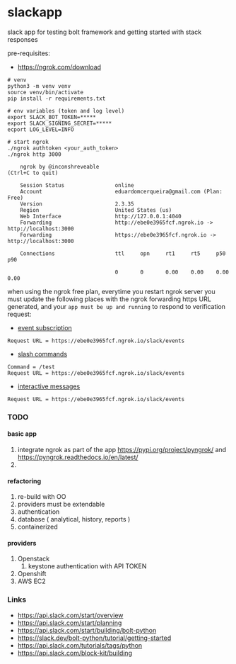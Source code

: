 # slackapp

slack app for testing bolt framework and getting started with stack responses

pre-requisites:

* https://ngrok.com/download

```
# venv
python3 -m venv venv
source venv/bin/activate
pip install -r requirements.txt

# env variables (token and log level)
export SLACK_BOT_TOKEN=*****
export SLACK_SIGNING_SECRET=*****
ecport LOG_LEVEL=INFO 

# start ngrok
./ngrok authtoken <your_auth_token>
./ngrok http 3000

    ngrok by @inconshreveable                                                                                                                                                                          (Ctrl+C to quit)
                                                                                                                                                                                                                       
    Session Status                online                                                                                                                                                                               
    Account                       eduardomcerqueira@gmail.com (Plan: Free)                                                                                                                                             
    Version                       2.3.35                                                                                                                                                                               
    Region                        United States (us)                                                                                                                                                                   
    Web Interface                 http://127.0.0.1:4040                                                                                                                                                                
    Forwarding                    http://ebe0e3965fcf.ngrok.io -> http://localhost:3000                                                                                                                                
    Forwarding                    https://ebe0e3965fcf.ngrok.io -> http://localhost:3000                                                                                                                               
                                                                                                                                                                                                                       
    Connections                   ttl     opn     rt1     rt5     p50     p90                                                                                                                                          

                                  0       0       0.00    0.00    0.00    0.00          
```

when using the ngrok free plan, everytime you restart ngrok server you must update the following places with the ngrok
forwarding https URL generated, and your `app must be up and running` to respond to verification request:

* [event subscription](https://api.slack.com/apps/A01PHET4R1B/event-subscriptions?)
```
Request URL = https://ebe0e3965fcf.ngrok.io/slack/events
```
* [slash commands](https://api.slack.com/apps/A01PHET4R1B/slash-commands?)
```
Command = /test
Request URL = https://ebe0e3965fcf.ngrok.io/slack/events
```
* [interactive messages](https://api.slack.com/apps/A01PHET4R1B/interactive-messages?)
```
Request URL = https://ebe0e3965fcf.ngrok.io/slack/events
```

### TODO

#### basic app

1. integrate ngrok as part of the app https://pypi.org/project/pyngrok/ and https://pyngrok.readthedocs.io/en/latest/
1.

#### refactoring

1. re-build with OO
1. providers must be extendable
1. authentication
1. database ( analytical, history, reports )
1. containerized

#### providers

1. Openstack
    1. keystone authentication with API TOKEN
1. Openshift
1. AWS EC2

### Links

* https://api.slack.com/start/overview
* https://api.slack.com/start/planning
* https://api.slack.com/start/building/bolt-python
* https://slack.dev/bolt-python/tutorial/getting-started
* https://api.slack.com/tutorials/tags/python
* https://api.slack.com/block-kit/building